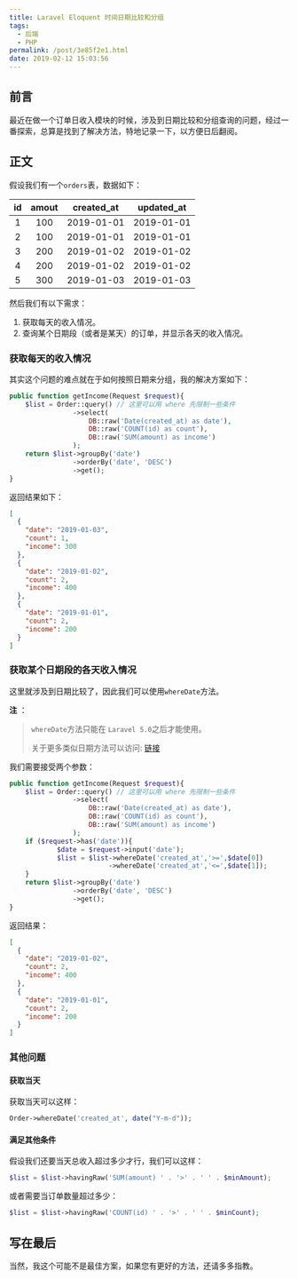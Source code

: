 ```yaml
---
title: Laravel Eloquent 时间日期比较和分组
tags:
  - 后端
  - PHP
permalink: /post/3e85f2e1.html
date: 2019-02-12 15:03:56
---
```


## 前言

最近在做一个订单日收入模块的时候，涉及到日期比较和分组查询的问题，经过一番探索，总算是找到了解决方法，特地记录一下，以方便日后翻阅。

## 正文

假设我们有一个`orders`表，数据如下：

| id  | amout | created_at | updated_at |
| :-: | :---: | :--------: | :--------: |
|  1  |  100  | 2019-01-01 | 2019-01-01 |
|  2  |  100  | 2019-01-01 | 2019-01-01 |
|  3  |  200  | 2019-01-02 | 2019-01-02 |
|  4  |  200  | 2019-01-02 | 2019-01-02 |
|  5  |  300  | 2019-01-03 | 2019-01-03 |

然后我们有以下需求：

1. 获取每天的收入情况。
2. 查询某个日期段（或者是某天）的订单，并显示各天的收入情况。

### 获取每天的收入情况

其实这个问题的难点就在于如何按照日期来分组，我的解决方案如下：

```php
public function getIncome(Request $request){
	$list = Order::query() // 这里可以用 where 先限制一些条件
                ->select(
                    DB::raw('Date(created_at) as date'),
                    DB::raw('COUNT(id) as count'),
                    DB::raw('SUM(amount) as income')
                );
    return $list->groupBy('date')
                ->orderBy('date', 'DESC')
                ->get();
}
```

返回结果如下：

```json
[
  {
    "date": "2019-01-03",
    "count": 1,
    "income": 300
  },
  {
    "date": "2019-01-02",
    "count": 2,
    "income": 400
  },
  {
    "date": "2019-01-01",
    "count": 2,
    "income": 200
  }
]
```

### 获取某个日期段的各天收入情况

这里就涉及到日期比较了，因此我们可以使用`whereDate`方法。

**注** ：

> `whereDate`方法只能在 `Laravel 5.0`之后才能使用。
>
> 关于更多类似日期方法可以访问: [链接](https://www.cnblogs.com/huangshoushi/p/5875022.html)

我们需要接受两个参数：

```php
public function getIncome(Request $request){
	$list = Order::query() // 这里可以用 where 先限制一些条件
                ->select(
                    DB::raw('Date(created_at) as date'),
                    DB::raw('COUNT(id) as count'),
                    DB::raw('SUM(amount) as income')
                );
    if ($request->has('date')){
            $date = $request->input('date');
            $list = $list->whereDate('created_at','>=',$date[0])
                         ->whereDate('created_at','<=',$date[1]);
    }
    return $list->groupBy('date')
                ->orderBy('date', 'DESC')
                ->get();
}
```

返回结果：

```json
[
  {
    "date": "2019-01-02",
    "count": 2,
    "income": 400
  },
  {
    "date": "2019-01-01",
    "count": 2,
    "income": 200
  }
]
```

### 其他问题

#### 获取当天

获取当天可以这样：

```php
Order->whereDate('created_at', date("Y-m-d"));
```

#### 满足其他条件

假设我们还要当天总收入超过多少才行，我们可以这样：

```php
$list = $list->havingRaw('SUM(amount) ' . '>' . ' ' . $minAmount);
```

或者需要当订单数量超过多少：

```php
$list = $list->havingRaw('COUNT(id) ' . '>' . ' ' . $minCount);
```

## 写在最后

当然，我这个可能不是最佳方案，如果您有更好的方法，还请多多指教。
